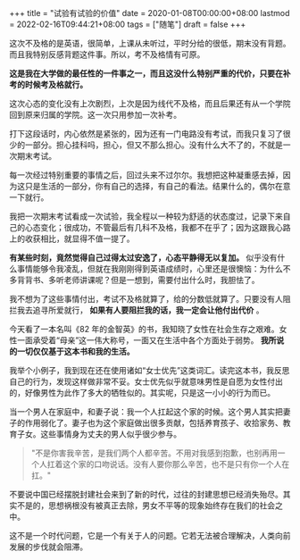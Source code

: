 +++
title = "试验有试验的价值"
date = 2020-01-08T00:00:00+08:00
lastmod = 2022-02-16T09:44:21+08:00
tags = ["随笔"]
draft = false
+++

这次不及格的是英语，很简单，上课从未听过，平时分给的很低，期末没有背题。而且我特别反感背题这件事。所以，考不及格情有可原。

**这是我在大学做的最任性的一件事之一，而且这没什么特别严重的代价，只要在补考的时候考及格就行。**

这次心态的变化没有上次剧烈，上次是因为线代不及格，而且后果还有从一个学院回到原来归属的学院。这一次只用参加一次补考。

打下这段话时，内心依然是紧张的，因为还有一门电路没有考试，而我只复习了很少的一部分。担心挂科吗，担心，但又不那么担心。没有什么大不了的，不就是一次期末考试。

每一次经过特别重要的事情之后，回过头来不过尔尔。我想把这种凝重感去掉，因为这只是生活的一部分，你有自己的选择，有自己的看法。结果什么的，偶尔在意一下就行。

我把一次期末考试看成一次试验，我全程以一种较为舒适的状态度过，记录下来自己的心态变化；很成功，不管最后有几科不及格，我都不在乎了；因为这跟我心路上的收获相比，就显得不值一提了。

**有某些时刻，竟然觉得自己过得太过安逸了，心态平静得无以复加。** 似乎没有什么事情能够令我凌乱，但就在我刚刚得到英语成绩时，心里还是很懊恼：为什么不多背背书、多听老师讲课呢？但是一想到，需要付出什么时，我胆怯了。

我不想为了这些事情付出，考试不及格就算了，给的分数低就算了。只要没有人阻拦我去追寻所爱就行， **如果有人要阻拦我的话，我一定会让他付出代价** 。

今天看了一本名叫《82 年的金智英》的书，我知晓了女性在社会生存之艰难。女性一面承受着“母亲”这一伟大称号，一面又在生活中各个方面处于弱势。 **我所说的一切仅仅基于这本书和我的生活。**

我举个小例子，我到现在还在使用诸如“女士优先”这类词汇。读完这本书，我反思自己的行为，发现这样做非常不妥。女士优先似乎就意味男性是自愿为女性付出的，好像男性为此作了多大的牺牲似的。其实呢，只是这一小小的行为而已。

当一个男人在家庭中，和妻子说：我一个人扛起这个家的时候。这个男人其实把妻子的作用弱化了。妻子也为这个家庭做出很多贡献，包括养育孩子、收拾家务、教育子女。这些事情身为丈夫的男人似乎很少参与。

> "不是你害我辛苦，是我们两个人都辛苦。不用对我感到抱歉，也别再用一个人扛着这个家的口吻说话。没有人要你那么辛苦，也不是只有你一个人在扛。"

不要说中国已经摆脱封建社会来到了新的时代，过往的封建思想已经消失殆尽。其实不是的，思想祸根没有被真正去除，男女不平等的现象始终存在我们的社会之中。

这不是一个时代问题，它是一个有关于人的问题。它若无法被合理解决，人类向前发展的步伐就会阻滞。